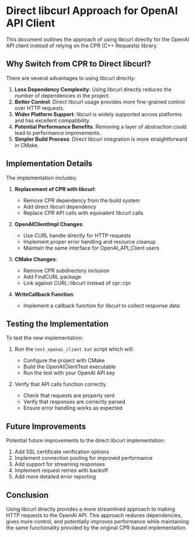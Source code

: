 # Direct libcurl Approach for OpenAI API Client

This document outlines the approach of using libcurl directly for the OpenAI API client instead of relying on the CPR (C++ Requests) library.

## Why Switch from CPR to Direct libcurl?

There are several advantages to using libcurl directly:

1. **Less Dependency Complexity**: Using libcurl directly reduces the number of dependencies in the project.
2. **Better Control**: Direct libcurl usage provides more fine-grained control over HTTP requests.
3. **Wider Platform Support**: libcurl is widely supported across platforms and has excellent compatibility.
4. **Potential Performance Benefits**: Removing a layer of abstraction could lead to performance improvements.
5. **Simpler Build Process**: Direct libcurl integration is more straightforward in CMake.

## Implementation Details

The implementation includes:

1. **Replacement of CPR with libcurl**:
   - Remove CPR dependency from the build system
   - Add direct libcurl dependency
   - Replace CPR API calls with equivalent libcurl calls

2. **OpenAIClientImpl Changes**:
   - Use CURL handle directly for HTTP requests 
   - Implement proper error handling and resource cleanup
   - Maintain the same interface for OpenAI_API_Client users

3. **CMake Changes**:
   - Remove CPR subdirectory inclusion
   - Add FindCURL package
   - Link against CURL::libcurl instead of cpr::cpr

4. **WriteCallback Function**:
   - Implement a callback function for libcurl to collect response data

## Testing the Implementation

To test the new implementation:

1. Run the `test_openai_client.bat` script which will:
   - Configure the project with CMake
   - Build the OpenAIClientTest executable
   - Run the test with your OpenAI API key

2. Verify that API calls function correctly
   - Check that requests are properly sent
   - Verify that responses are correctly parsed
   - Ensure error handling works as expected

## Future Improvements

Potential future improvements to the direct libcurl implementation:

1. Add SSL certificate verification options
2. Implement connection pooling for improved performance
3. Add support for streaming responses
4. Implement request retries with backoff
5. Add more detailed error reporting

## Conclusion

Using libcurl directly provides a more streamlined approach to making HTTP requests to the OpenAI API. This approach reduces dependencies, gives more control, and potentially improves performance while maintaining the same functionality provided by the original CPR-based implementation. 